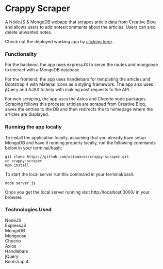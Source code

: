 # Crappy Scraper
A NodeJS & MongoDB webapp that scrapes article data from Creative Bloq and allows users to add notes/comments about the articles. Users can also delete unwanted notes.

Check out the deployed working app by [clicking here](https://aqueous-sierra-80794.herokuapp.com/).

### Functionality
For the backend, the app uses expressJS to serve the routes and mongoose to interact with a MongoDB database.

For the frontend, the app uses handlebars for templating the articles and Bootstrap 4 with Material Icons as a styling framework. The app also uses jQuery and AJAX to help with making post requests to the API.

For web scraping, the app uses the Axios and Cheerio node packages. Scraping follows this process: articles are scraped from Creative Bloq, saves the entries to the DB and then redirects the to homepage where the articles are displayed.

### Running the app locally
To install the application locally, assuming that you already have setup MongoDB and have it running properly locally, run the following commands below in your terminal/bash:

```
git clone https://github.com/xtianares/crappy-scraper.git
cd crappy-scraper
npm install
```

To start the local server run this command in your terminal/bash.

```
node server.js
```

Once you get the local server running visit http://localhost:3000/ in your browser.

### Technologies Used
NodeJS\
ExpressJS\
MongoDB\
Mongoose\
Cheerio\
Axios\
Handlebars\
jQuery\
Bootstrap 4
